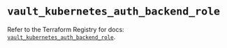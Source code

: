 # `vault_kubernetes_auth_backend_role`

Refer to the Terraform Registry for docs: [`vault_kubernetes_auth_backend_role`](https://registry.terraform.io/providers/hashicorp/vault/4.7.0/docs/resources/kubernetes_auth_backend_role).
